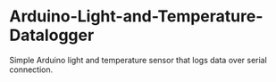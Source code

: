 # Arduino-Light-and-Temperature-Datalogger
Simple Arduino light and temperature sensor that logs data over serial connection.
